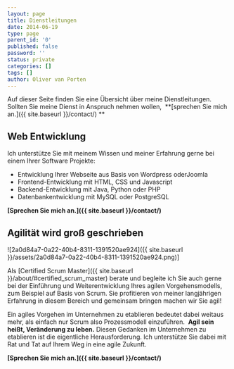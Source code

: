 ```yaml
---
layout: page
title: Dienstleitungen
date: 2014-06-19
type: page
parent_id: '0'
published: false
password: ''
status: private
categories: []
tags: []
author: Oliver van Porten
---
```

Auf dieser Seite finden Sie eine Übersicht über meine Dienstleitungen. Sollten Sie meine Dienst in Anspruch nehmen wollen, 
**[sprechen Sie mich an.]({{ site.baseurl }}/contact/) **

Web Entwicklung
---------------

Ich unterstütze Sie mit meinem Wissen und meiner Erfahrung gerne bei einem Ihrer Software Projekte:

*   Entwicklung Ihrer Webseite aus Basis von Wordpress oderJoomla
*   Frontend-Entwicklung mit HTML, CSS und Javascript
*   Backend-Entwicklung mit Java, Python oder PHP
*   Datenbankentwicklung mit MySQL oder PostgreSQL

**[Sprechen Sie mich an.]({{ site.baseurl }}/contact/)**

Agilität wird groß geschrieben 
------------------------------

![2a0d84a7-0a22-40b4-8311-1391520ae924]({{ site.baseurl }}/assets/2a0d84a7-0a22-40b4-8311-1391520ae924.png)]

Als [Certified Scrum Master]({{ site.baseurl }}/about/#certified_scrum_master) berate und begleite ich Sie auch gerne bei der Einführung und 
Weiterentwicklung Ihres agilen Vorgehensmodells, zum Beispiel auf Basis von Scrum. Sie profitieren von meiner langjährigen Erfahrung in 
diesem Bereich und gemeinsam bringen machen wir Sie agil!

Ein agiles Vorgehen im Unternehmen zu etablieren bedeutet dabei weitaus mehr, als einfach nur Scrum also Prozessmodell einzuführen. 
**Agil sein heißt, Veränderung zu leben.** Diesen Gedanken im Unternehmen zu etablieren ist die eigentliche Herausforderung. 
Ich unterstütze Sie dabei mit Rat und Tat auf Ihrem Weg in eine agile Zukunft.

**[Sprechen Sie mich an.]({{ site.baseurl }}/contact/)**